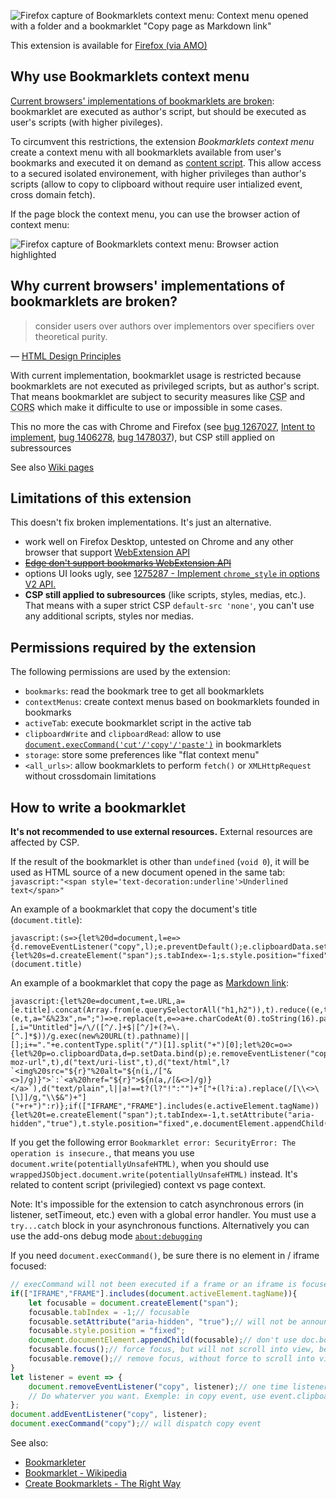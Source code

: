![Firefox capture of Bookmarklets context menu: Context menu opened with a folder and a bookmarklet "Copy page as Markdown link"](capture_firefox_desktop.png)

This extension is available for [Firefox (via AMO)](https://addons.mozilla.org/firefox/addon/bookmarklets-context-menu/)

## Why use Bookmarklets context menu

[Current browsers' implementations of bookmarklets are broken](#why-current-browsers-implementations-of-bookmarklets-are-broken): bookmarklet are executed as author's script, but should be executed as user's scripts (with higher pivileges).

To circumvent this restrictions, the extension _Bookmarklets context menu_ create a context menu with all bookmarklets available from user's bookmarks and executed it on demand as [content script](https://developer.mozilla.org/Add-ons/WebExtensions/Content_scripts). This allow access to a secured isolated environement, with higher privileges than author's scripts (allow to copy to clipboard without require user intialized event, cross domain fetch).

<!--
This context is defined as:

- `this` (global) is an extended `Window` object, include a small subset of WebExtension APIs and [DOM object `wrappedJSObject` property](https://developer.mozilla.org/en-US/Add-ons/WebExtensions/Content_scripts#Accessing_page_script_objects_from_content_scripts): `const Sandbox = {browser, chrome, ...window}`
- `self` is the same as `window`, the top frame's global object
-->

If the page block the context menu, you can use the browser action of context menu:

![Firefox capture of Bookmarklets context menu: Browser action highlighted](capture_firefox_browser_action.png)

## Why current browsers' implementations of bookmarklets are broken?

> consider users over authors over implementors over specifiers over theoretical purity.

— [HTML Design Principles](https://www.w3.org/TR/html-design-principles/#priority-of-constituencies)

With current implementation, bookmarklet usage is restricted because bookmarklets are not executed as privileged scripts, but as author's script.
That means bookmarklet are subject to security measures like <abbr title="Content Security Policy">CSP</abbr> and <abbr title="Cross-Origin Resource Sharing">CORS</abbr> which make it difficulte to use or impossible in some cases.

This no more the cas with Chrome and Firefox (see [bug 1267027](https://bugzilla.mozilla.org/show_bug.cgi?id=1267027), [Intent to implement](https://groups.google.com/forum/m/#!msg/mozilla.dev.platform/EVKMSAY__lA/8b1ctuJgBwAJ), [bug 1406278](https://bugzilla.mozilla.org/show_bug.cgi?id=1406278), [bug 1478037](https://bugzilla.mozilla.org/show_bug.cgi?id=1478037#c22)), but CSP still applied on subressources

See also [Wiki pages](https://github.com/mems/bookmarklets-context-menu/wiki)

## Limitations of this extension

This doesn't fix broken implementations. It's just an alternative.

- work well on Firefox Desktop, untested on Chrome and any other browser that support [WebExtension API](https://developer.mozilla.org/en-US/Add-ons/WebExtensions)
- ~~[Edge don't support bookmarks WebExtension API](https://developer.mozilla.org/Add-ons/WebExtensions/API/bookmarks#Browser_compatibility)~~
- options UI looks ugly, see [1275287 - Implement `chrome_style` in options V2 API.](https://bugzilla.mozilla.org/show_bug.cgi?id=1275287)
- **CSP still applied to subresources** (like scripts, styles, medias, etc.). That means with a super strict CSP `default-src 'none'`, you can't use any additional scripts, styles nor medias.

## Permissions required by the extension

The following permissions are used by the extension:

- `bookmarks`: read the bookmark tree to get all bookmarklets
- `contextMenus`: create context menus based on bookmarklets founded in bookmarks
- `activeTab`: execute bookmarklet script in the active tab
- `clipboardWrite` and `clipboardRead`: allow to use [`document.execCommand('cut'/'copy'/'paste')`](https://developer.mozilla.org/Add-ons/WebExtensions/Interact_with_the_clipboard) in bookmarklets
- `storage`: store some preferences like "flat context menu"
- `<all_urls>`: allow bookmarklets to perform `fetch()` or `XMLHttpRequest` without crossdomain limitations

## How to write a bookmarklet

**It's not recommended to use external resources.** External resources are affected by CSP.

If the result of the bookmarklet is other than `undefined` (`void 0`), it will be used as HTML source of a new document opened in the same tab: `javascript:"<span style='text-decoration:underline'>Underlined text</span>"`

An example of a bookmarklet that copy the document's title (`document.title`):

```
javascript:(s=>{let%20d=document,l=e=>{d.removeEventListener("copy",l);e.preventDefault();e.clipboardData.setData("text/plain",s);};if(d.activeElement.tagName=="IFRAME"){let%20s=d.createElement("span");s.tabIndex=-1;s.style.position="fixed";d.body.appendChild(s);s.focus();s.remove()}d.addEventListener("copy",l);d.execCommand("copy");a.focus()})(document.title)
```

An example of a bookmarklet that copy the page as [Markdown link](https://github.com/adam-p/markdown-here/wiki/Markdown-Cheatsheet#links):

```
javascript:{let%20e=document,t=e.URL,a=[e.title].concat(Array.from(e.querySelectorAll("h1,h2")),t).reduce((e,t)=>e||t.textContent&&t.textContent.trim().replace(/\s+/g,"%20")||t.trim(),""),n=(e,t,a="&%23x",n=";")=>e.replace(t,e=>a+e.charCodeAt(0).toString(16).padStart(2,"0")+n),r=n(t,/[()"]/g,"%25",""),l=e.contentType.startsWith("image/"),[,i="Untitled"]=/\/([^/.]+$|[^/]+(?=\.[^.]*$))/g.exec(new%20URL(t).pathname)||[];i+="."+e.contentType.split("/")[1].split("+")[0];let%20c=o=>{let%20p=o.clipboardData,d=p.setData.bind(p);e.removeEventListener("copy",c),o.preventDefault(),p.clearData(),d("text/x-moz-url",t),d("text/uri-list",t),d("text/html",l?`<img%20src="${r}"%20alt="${n(i,/["&<>]/g)}">`:`<a%20href="${r}">${n(a,/[&<>]/g)}</a>`),d("text/plain",l||a!==t?(l?"!":"")+"["+(l?i:a).replace(/[\\<>\[\]]/g,"\\$&")+"]("+r+")":r)};if(["IFRAME","FRAME"].includes(e.activeElement.tagName)){let%20t=e.createElement("span");t.tabIndex=-1,t.setAttribute("aria-hidden","true"),t.style.position="fixed",e.documentElement.appendChild(t),t.focus(),t.remove()}e.addEventListener("copy",c),e.execCommand("copy")}void(0)
```

If you get the following error `Bookmarklet error: SecurityError: The operation is insecure.`, that means you use `document.write(potentiallyUnsafeHTML)`, when you should use `wrappedJSObject.document.write(potentiallyUnsafeHTML)` instead. It's related to content script (privilegied) context vs page context.

Note: It's impossible for the extension to catch asynchronous errors (in listener, setTimeout, etc.) even with a global error handler. You must use a `try...catch` block in your asynchronous functions. Alternatively you can use the add-ons debug mode [`about:debugging`](https://developer.mozilla.org/en-US/docs/Tools/about:debugging#Add-ons)

If you need `document.execCommand()`, be sure there is no element in / iframe focused:

```js
// execCommand will not been executed if a frame or an iframe is focused
if(["IFRAME","FRAME"].includes(document.activeElement.tagName)){
	let focusable = document.createElement("span");
	focusable.tabIndex = -1;// focusable
	focusable.setAttribute("aria-hidden", "true");// will not be announced by AT
	focusable.style.position = "fixed";
	document.documentElement.appendChild(focusable);// don't use doc.body because in case of frame the body is the frameset and execCommand will not work
	focusable.focus();// force focus, but will not scroll into view, because it have fixed position
	focusable.remove();// remove focus, without force to scroll into view to an other element
}
let listener = event => {
	document.removeEventListener("copy", listener);// one time listener
	// Do whaterver you want. Exemple: in copy event, use event.clipboardData
};
document.addEventListener("copy", listener);
document.execCommand("copy");// will dispatch copy event
```

See also:

- [Bookmarkleter](http://chriszarate.github.io/bookmarkleter/)
- [Bookmarklet - Wikipedia](https://en.wikipedia.org/wiki/Bookmarklet#Concept)
- [Create Bookmarklets - The Right Way](https://code.tutsplus.com/tutorials/create-bookmarklets-the-right-way--net-18154)
